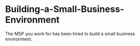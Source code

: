 # Building-a-Small-Business-Environment
The MSP you work for has been hired to build a small business environment.

